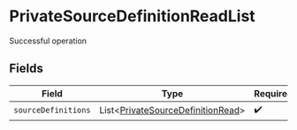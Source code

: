 # PrivateSourceDefinitionReadList

Successful operation


## Fields

| Field                                                                                   | Type                                                                                    | Required                                                                                | Description                                                                             |
| --------------------------------------------------------------------------------------- | --------------------------------------------------------------------------------------- | --------------------------------------------------------------------------------------- | --------------------------------------------------------------------------------------- |
| `sourceDefinitions`                                                                     | List<[PrivateSourceDefinitionRead](../../models/shared/PrivateSourceDefinitionRead.md)> | :heavy_check_mark:                                                                      | N/A                                                                                     |